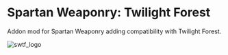 # Spartan Weaponry: Twilight Forest
Addon mod for Spartan Weaponry adding compatibility with Twilight Forest.

![swtf_logo](https://user-images.githubusercontent.com/31541291/187939066-470e0c00-3ff2-4727-80ef-baaf00d359bc.png)
